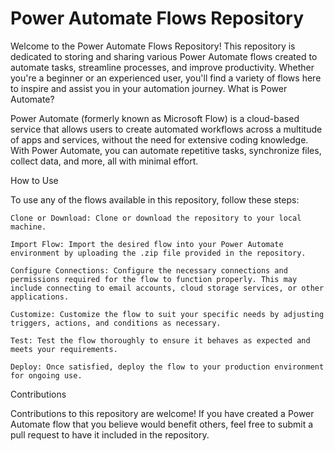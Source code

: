 # Power Automate Flows Repository

Welcome to the Power Automate Flows Repository! This repository is dedicated to storing and sharing various Power Automate flows created to automate tasks, streamline processes, and improve productivity. Whether you're a beginner or an experienced user, you'll find a variety of flows here to inspire and assist you in your automation journey.
What is Power Automate?

Power Automate (formerly known as Microsoft Flow) is a cloud-based service that allows users to create automated workflows across a multitude of apps and services, without the need for extensive coding knowledge. With Power Automate, you can automate repetitive tasks, synchronize files, collect data, and more, all with minimal effort.





How to Use

To use any of the flows available in this repository, follow these steps:

    Clone or Download: Clone or download the repository to your local machine.

    Import Flow: Import the desired flow into your Power Automate environment by uploading the .zip file provided in the repository.

    Configure Connections: Configure the necessary connections and permissions required for the flow to function properly. This may include connecting to email accounts, cloud storage services, or other applications.

    Customize: Customize the flow to suit your specific needs by adjusting triggers, actions, and conditions as necessary.

    Test: Test the flow thoroughly to ensure it behaves as expected and meets your requirements.

    Deploy: Once satisfied, deploy the flow to your production environment for ongoing use.



Contributions

Contributions to this repository are welcome! If you have created a Power Automate flow that you believe would benefit others, feel free to submit a pull request to have it included in the repository.